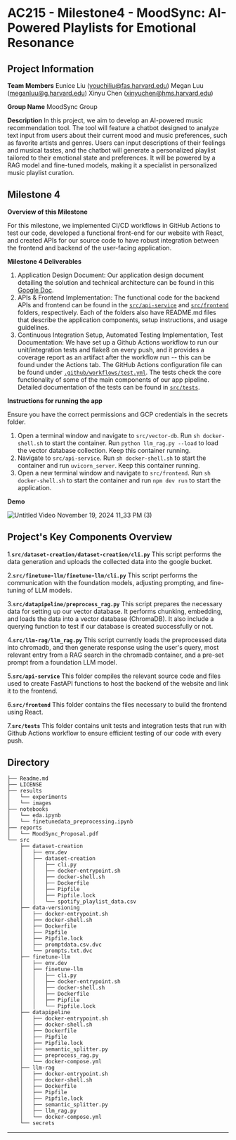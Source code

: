 

# AC215 - Milestone4 - MoodSync: AI-Powered Playlists for Emotional Resonance

## Project Information
**Team Members**
Eunice Liu (youchiliu@fas.harvard.edu)
Megan Luu (meganluu@g.harvard.edu)
Xinyu Chen (xinyuchen@hms.harvard.edu)

**Group Name**
MoodSync Group

**Description**
In this project, we aim to develop an AI-powered music recommendation tool. The tool will feature a chatbot designed to analyze text input from users about their current mood and music preferences, such as favorite artists and genres. Users can input descriptions of their feelings and musical tastes, and the chatbot will generate a personalized playlist tailored to their emotional state and preferences. It will be powered by a RAG model and fine-tuned models, making it a specialist in personalized music playlist curation.


## Milestone 4 ##

**Overview of this Milestone**

For this milestone, we implemented CI/CD workflows in GitHub Actions to test our code, developed a functional front-end for our website with React, and created APIs for our source code to have robust integration between the frontend and backend of the user-facing application.

**Milestone 4 Deliverables**
1. Application Design Document: Our application design document detailing the solution and technical architecture can be found in this [Google Doc](https://docs.google.com/document/d/16WsrRdNQLMYpk2EwI2zTQYp2RJXBQh1r6QnW85Rp1cc/edit?usp=sharing).
2. APIs & Frontend Implementation: The functional code for the backend APIs and frontend can be found in the [`src/api-service`](src/api-service) and [`src/frontend`](src/frontend) folders, respectively. Each of the folders also have README.md files that describe the application components, setup instructions, and usage guidelines.
3. Continuous Integration Setup, Automated Testing Implementation, Test Documentation: We have set up a Github Actions workflow to run our unit/integration tests and flake8 on every push, and it provides a coverage report as an artifact after the workflow run -- this can be found under the Actions tab. The GitHub Actions configuration file can be found under [`.github/workflows/test.yml`](.github/workflows/test.yml). The tests check the core functionality of some of the main components of our app pipeline. Detailed documentation of the tests can be found in [`src/tests`](src/tests).

**Instructions for running the app**

Ensure you have the correct permissions and GCP credentials in the secrets folder. 
1. Open a terminal window and navigate to `src/vector-db`. Run `sh docker-shell.sh` to start the container. Run `python llm_rag.py --load` to load the vector database collection. Keep this container running.
2. Navigate to `src/api-service`. Run `sh docker-shell.sh` to start the container and run `uvicorn_server`. Keep this container running.
3. Open a new terminal window and navigate to `src/frontend`. Run `sh docker-shell.sh` to start the container and run `npm dev run` to start the application. 

**Demo**

![Untitled Video November 19, 2024 11_33 PM (3)](https://github.com/user-attachments/assets/fe0be7a0-8d0f-41ba-96f5-4817e4785796)


## Project's Key Components Overview

1.**`src/dataset-creation/dataset-creation/cli.py`**
   This script performs the data generation and uploads the collected data into the google bucket.

2.**`src/finetune-llm/finetune-llm/cli.py`**
   This script performs the communication with the foundation models, adjusting prompting, and fine-tuning of LLM models.

3.**`src/datapipeline/preprocess_rag.py`**
   This script prepares the necessary data for setting up our vector database. It performs chunking, embedding, and loads the data into a vector database (ChromaDB). It also include a querying function to test if our database is created successfully or not.

4.**`src/llm-rag/llm_rag.py`**
   This script currently loads the preprocessed data into chromadb, and then generate response using the user's query, most relevant entry from a RAG search in the chromadb container, and a pre-set prompt from a foundation LLM model.

5.**`src/api-service`**
   This folder compiles the relevant source code and files used to create FastAPI functions to host the backend of the website and link it to the frontend.

6.**`src/frontend`**
   This folder contains the files necessary to build the frontend using React.

7.**`src/tests`**
   This folder contains unit tests and integration tests that run with Github Actions workflow to ensure efficient testing of our code with every push.

## Directory

```
├── Readme.md
├── LICENSE
├── results
│   └── experiments
│   └── images
├── notebooks
│   └── eda.ipynb
│   └── finetunedata_preprocessing.ipynb
├── reports
│   └── MoodSync_Proposal.pdf
└── src
    ├── dataset-creation
    │   ├── env.dev
    │   ├── dataset-creation
    │   │   ├── cli.py
    │   │   ├── docker-entrypoint.sh
    │   │   ├── docker-shell.sh
    │   │   ├── Dockerfile
    │   │   ├── Pipfile
    │   │   ├── Pipfile.lock
    │   │   └── spotify_playlist_data.csv
    ├── data-versioning
    │   ├── docker-entrypoint.sh
    │   ├── docker-shell.sh
    │   ├── Dockerfile
    │   ├── Pipfile
    │   ├── Pipfile.lock
    │   ├── promptdata.csv.dvc
    │   └── prompts.txt.dvc
    ├── finetune-llm
    │   ├── env.dev
    │   ├── finetune-llm
    │   │   ├── cli.py
    │   │   ├── docker-entrypoint.sh
    │   │   ├── docker-shell.sh
    │   │   ├── Dockerfile
    │   │   ├── Pipfile
    │   │   └── Pipfile.lock
    ├── datapipeline
    │   ├── docker-entrypoint.sh
    │   ├── docker-shell.sh
    │   ├── Dockerfile
    │   ├── Pipfile
    │   ├── Pipfile.lock
    │   ├── semantic_splitter.py
    │   ├── preprocess_rag.py
    │   └── docker-compose.yml
    ├── llm-rag
    │   ├── docker-entrypoint.sh
    │   ├── docker-shell.sh
    │   ├── Dockerfile
    │   ├── Pipfile
    │   ├── Pipfile.lock
    │   ├── semantic_splitter.py
    │   ├── llm_rag.py
    │   └── docker-compose.yml
    └── secrets

```
----
